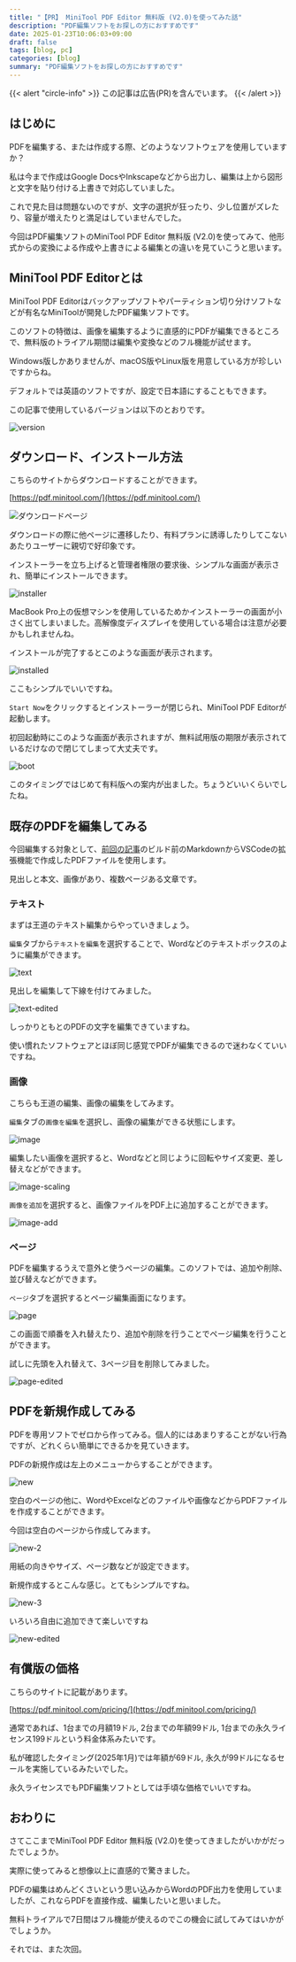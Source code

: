 ```yaml
---
title: "【PR】 MiniTool PDF Editor 無料版 (V2.0)を使ってみた話"
description: "PDF編集ソフトをお探しの方におすすめです"
date: 2025-01-23T10:06:03+09:00
draft: false
tags: [blog, pc]
categories: [blog]
summary: "PDF編集ソフトをお探しの方におすすめです"
---
```


{{< alert "circle-info" >}}
この記事は広告(PR)を含んでいます。
{{< /alert >}}

## はじめに

PDFを編集する、または作成する際、どのようなソフトウェアを使用していますか？

私は今まで作成はGoogle DocsやInkscapeなどから出力し、編集は上から図形と文字を貼り付ける上書きで対応していました。

これで見た目は問題ないのですが、文字の選択が狂ったり、少し位置がズレたり、容量が増えたりと満足はしていませんでした。

今回はPDF編集ソフトのMiniTool PDF Editor 無料版 (V2.0)を使ってみて、他形式からの変換による作成や上書きによる編集との違いを見ていこうと思います。

## MiniTool PDF Editorとは

MiniTool PDF Editorはバックアップソフトやパーティション切り分けソフトなどが有名なMiniToolが開発したPDF編集ソフトです。

このソフトの特徴は、画像を編集するように直感的にPDFが編集できるところで、無料版のトライアル期間は編集や変換などのフル機能が試せます。

Windows版しかありませんが、macOS版やLinux版を用意している方が珍しいですからね。

デフォルトでは英語のソフトですが、設定で日本語にすることもできます。

この記事で使用しているバージョンは以下のとおりです。

![version](version.png)

## ダウンロード、インストール方法

こちらのサイトからダウンロードすることができます。

[https://pdf.minitool.com/](https://pdf.minitool.com/)

![ダウンロードページ](download.png)

ダウンロードの際に他ページに遷移したり、有料プランに誘導したりしてこないあたりユーザーに親切で好印象です。

インストーラーを立ち上げると管理者権限の要求後、シンプルな画面が表示され、簡単にインストールできます。

![installer](installer.png)

MacBook Pro上の仮想マシンを使用しているためかインストーラーの画面が小さく出てしまいました。高解像度ディスプレイを使用している場合は注意が必要かもしれませんね。

インストールが完了するとこのような画面が表示されます。

![installed](installed.png)

ここもシンプルでいいですね。

`Start Now`をクリックするとインストーラーが閉じられ、MiniTool PDF Editorが起動します。

初回起動時にこのような画面が表示されますが、無料試用版の期限が表示されているだけなので閉じてしまって大丈夫です。

![boot](boot.png)

このタイミングではじめて有料版への案内が出ました。ちょうどいいくらいでしたね。

## 既存のPDFを編集してみる

今回編集する対象として、[前回の記事](https://sunset0916.net/blog/2024/12/31/the-sanzai-2024/)のビルド前のMarkdownからVSCodeの拡張機能で作成したPDFファイルを使用します。

見出しと本文、画像があり、複数ページある文章です。

### テキスト

まずは王道のテキスト編集からやっていきましょう。

`編集`タブから`テキストを編集`を選択することで、Wordなどのテキストボックスのように編集ができます。

![text](text.png)

見出しを編集して下線を付けてみました。

![text-edited](text-edited.png)

しっかりともとのPDFの文字を編集できていますね。

使い慣れたソフトウェアとほぼ同じ感覚でPDFが編集できるので迷わなくていいですね。

### 画像

こちらも王道の編集、画像の編集をしてみます。

`編集`タブの`画像を編集`を選択し、画像の編集ができる状態にします。

![image](image.png)

編集したい画像を選択すると、Wordなどと同じように回転やサイズ変更、差し替えなどができます。

![image-scaling](image-scaling.png)

`画像を追加`を選択すると、画像ファイルをPDF上に追加することができます。

![image-add](image-add.png)

### ページ

PDFを編集するうえで意外と使うページの編集。このソフトでは、追加や削除、並び替えなどができます。

`ページ`タブを選択するとページ編集画面になります。

![page](page.png)

この画面で順番を入れ替えたり、追加や削除を行うことでページ編集を行うことができます。

試しに先頭を入れ替えて、3ページ目を削除してみました。

![page-edited](page-edited.png)

## PDFを新規作成してみる

PDFを専用ソフトでゼロから作ってみる。個人的にはあまりすることがない行為ですが、どれくらい簡単にできるかを見ていきます。

PDFの新規作成は左上のメニューからすることができます。

![new](new.png)

空白のページの他に、WordやExcelなどのファイルや画像などからPDFファイルを作成することができます。

今回は空白のページから作成してみます。

![new-2](new-2.png)

用紙の向きやサイズ、ページ数などが設定できます。

新規作成するとこんな感じ。とてもシンプルですね。

![new-3](new-3.png)

いろいろ自由に追加できて楽しいですね

![new-edited](new-edited.png)

## 有償版の価格

こちらのサイトに記載があります。

[https://pdf.minitool.com/pricing/](https://pdf.minitool.com/pricing/)

通常であれば、1台までの月額19ドル, 2台までの年額99ドル, 1台までの永久ライセンス199ドルという料金体系みたいです。

私が確認したタイミング(2025年1月)では年額が69ドル, 永久が99ドルになるセールを実施しているみたいでした。

永久ライセンスでもPDF編集ソフトとしては手頃な価格でいいですね。

## おわりに

さてここまでMiniTool PDF Editor 無料版 (V2.0)を使ってきましたがいかがだったでしょうか。

実際に使ってみると想像以上に直感的で驚きました。

PDFの編集はめんどくさいという思い込みからWordのPDF出力を使用していましたが、これならPDFを直接作成、編集したいと思いました。

無料トライアルで7日間はフル機能が使えるのでこの機会に試してみてはいかがでしょうか。

それでは、また次回。
